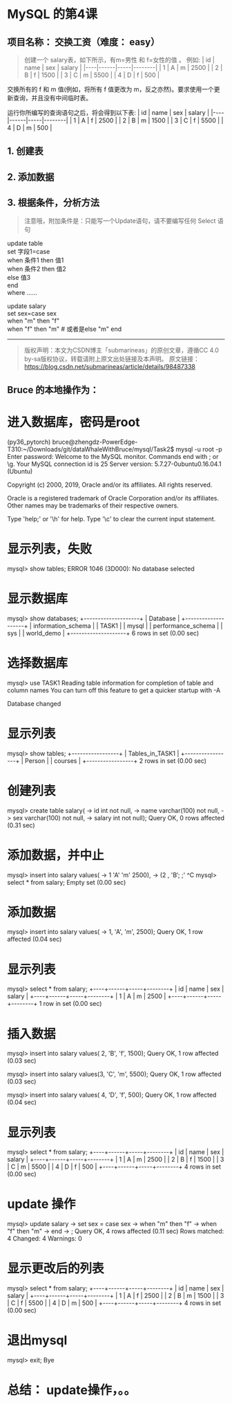 # MySQL 的第4课

## 项目名称： 交换工资（难度： easy）
> 创建一个 salary表，如下所示，有m=男性 和 f=女性的值 。
例如:
| id | name | sex | salary |
|----|------|-----|--------|
| 1  | A    | m   | 2500   |
| 2  | B    | f   | 1500   |
| 3  | C    | m   | 5500   |
| 4  | D    | f   | 500    |

交换所有的 f 和 m 值(例如，将所有 f 值更改为 m，反之亦然)。要求使用一个更新查询，并且没有中间临时表。

运行你所编写的查询语句之后，将会得到以下表:
| id | name | sex | salary |
|----|------|-----|--------|
| 1  | A    | f   | 2500   |
| 2  | B    | m   | 1500   |
| 3  | C    | f   | 5500   |
| 4  | D    | m   | 500    |

## 1. 创建表
## 2. 添加数据
## 3. 根据条件，分析方法
> 注意哦，附加条件是：只能写一个Update语句，请不要编写任何 Select 语句

update table  
set 字段1=case     
    when 条件1 then 值1       
    when 条件2 then 值2      
    else 值3      
    end     
where    ……


update salary  
set sex=case sex   
    when "m" then "f"       
    when "f" then "m"	# 或者是else "m"
end

--------------------- 

> 版权声明：本文为CSDN博主「submarineas」的原创文章，遵循CC 4.0 by-sa版权协议，转载请附上原文出处链接及本声明。
> 原文链接：https://blog.csdn.net/submarineas/article/details/98487338

## Bruce 的本地操作为：

# 进入数据库，密码是root
(py36_pytorch) bruce@zhengdz-PowerEdge-T310:~/Downloads/git/dataWhaleWithBruce/mysql/Task2$ mysql -u root -p
Enter password: 
Welcome to the MySQL monitor.  Commands end with ; or \g.
Your MySQL connection id is 25
Server version: 5.7.27-0ubuntu0.16.04.1 (Ubuntu)

Copyright (c) 2000, 2019, Oracle and/or its affiliates. All rights reserved.

Oracle is a registered trademark of Oracle Corporation and/or its
affiliates. Other names may be trademarks of their respective
owners.

Type 'help;' or '\h' for help. Type '\c' to clear the current input statement.

# 显示列表，失败
mysql> show tables;
ERROR 1046 (3D000): No database selected

# 显示数据库
mysql> show databases;
+--------------------+
| Database           |
+--------------------+
| information_schema |
| TASK1              |
| mysql              |
| performance_schema |
| sys                |
| world_demo         |
+--------------------+
6 rows in set (0.00 sec)

# 选择数据库
mysql> use TASK1
Reading table information for completion of table and column names
You can turn off this feature to get a quicker startup with -A

Database changed

# 显示列表
mysql> show tables;
+-----------------+
| Tables_in_TASK1 |
+-----------------+
| Person          |
| courses         |
+-----------------+
2 rows in set (0.00 sec)


# 创建列表
mysql> create table salary(
    -> id int not null,
    -> name varchar(100) not null,
    -> sex varchar(100) not null,
    -> salary int not null);
Query OK, 0 rows affected (0.31 sec)

# 添加数据，并中止
mysql> insert into salary values(
    -> 1 'A' 'm' 2500),
    -> (2 , 'B‘; 
;'
^C
mysql> select * from salary;
Empty set (0.00 sec)


# 添加数据
mysql> insert into salary values(
    -> 1, 'A', 'm', 2500);
Query OK, 1 row affected (0.04 sec)


# 显示列表
mysql> select * from salary;
+----+------+-----+--------+
| id | name | sex | salary |
+----+------+-----+--------+
|  1 | A    | m   |   2500 |
+----+------+-----+--------+
1 row in set (0.00 sec)

# 插入数据
mysql> insert into salary values( 2, 'B', 'f', 1500);
Query OK, 1 row affected (0.03 sec)

mysql> insert into salary values(3, 'C', 'm', 5500);
Query OK, 1 row affected (0.03 sec)

mysql> insert into salary values( 4, 'D', 'f', 500);
Query OK, 1 row affected (0.04 sec)

# 显示列表
mysql> select * from salary;
+----+------+-----+--------+
| id | name | sex | salary |
+----+------+-----+--------+
|  1 | A    | m   |   2500 |
|  2 | B    | f   |   1500 |
|  3 | C    | m   |   5500 |
|  4 | D    | f   |    500 |
+----+------+-----+--------+
4 rows in set (0.00 sec)


# update 操作
mysql> update salary
    -> set sex = case sex
    ->     when "m" then "f"
    ->     when "f" then "m"
    -> end
    -> ;
Query OK, 4 rows affected (0.11 sec)
Rows matched: 4  Changed: 4  Warnings: 0

# 显示更改后的列表
mysql> select * from salary;
+----+------+-----+--------+
| id | name | sex | salary |
+----+------+-----+--------+
|  1 | A    | f   |   2500 |
|  2 | B    | m   |   1500 |
|  3 | C    | f   |   5500 |
|  4 | D    | m   |    500 |
+----+------+-----+--------+
4 rows in set (0.00 sec)

# 退出mysql
mysql> exit;
Bye


# 总结： update操作，。。
